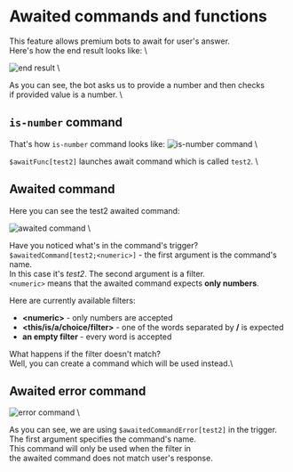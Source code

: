 # Awaited commands and functions

This feature allows premium bots to await for user's answer. \
Here's how the end result looks like: \

![end result](https://i.imgur.com/rRRcIXA.jpg) \

As you can see, the bot asks us to provide a number and then checks \
if provided value is a number. \

## `is-number` command

That's how `is-number` command looks like:
![is-number command](https://i.imgur.com/9IX4mhN.jpg) \

`$awaitFunc[test2]` launches await command which is called `test2`. \

## Awaited command
Here you can see the test2 awaited command:

![awaited command](https://i.imgur.com/jh5HNYH.jpg) \

Have you noticed what's in the command's trigger?\
`$awaitedCommand[test2;<numeric>]` - the first argument is the command's name.\
In this case it's *test2*. The second argument is a filter.\
`<numeric>` means that the awaited command expects **only numbers**.

Here are currently available filters:
- **\<numeric\>** - only numbers are accepted
- **<this/is/a/choice/filter>** - one of the words separated by **/** is expected
- **an empty filter** - every word is accepted

What happens if the filter doesn't match?\
Well, you can create a command which will be used instead.\

## Awaited error command

![error command](https://i.imgur.com/MwnYbXK.jpg) \

As you can see, we are using `$awaitedCommandError[test2]` in the trigger.\
The first argument specifies the command's name.\
This command will only be used when the filter in \
the awaited command does not match user's response.


